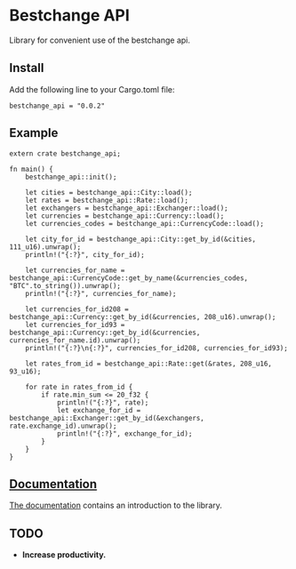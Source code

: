 # Bestchange API

Library for convenient use of the bestchange api.

## Install

Add the following line to your Cargo.toml file:

```
bestchange_api = "0.0.2"
```

## Example

```rust,no_run
extern crate bestchange_api;

fn main() {
    bestchange_api::init();

    let cities = bestchange_api::City::load();
    let rates = bestchange_api::Rate::load();
    let exchangers = bestchange_api::Exchanger::load();
    let currencies = bestchange_api::Currency::load();
    let currencies_codes = bestchange_api::CurrencyCode::load();
    
    let city_for_id = bestchange_api::City::get_by_id(&cities, 111_u16).unwrap();
    println!("{:?}", city_for_id);

    let currencies_for_name = bestchange_api::CurrencyCode::get_by_name(&currencies_codes, "BTC".to_string()).unwrap();
    println!("{:?}", currencies_for_name);
    
    let currencies_for_id208 = bestchange_api::Currency::get_by_id(&currencies, 208_u16).unwrap();
    let currencies_for_id93 = bestchange_api::Currency::get_by_id(&currencies, currencies_for_name.id).unwrap();
    println!("{:?}\n{:?}", currencies_for_id208, currencies_for_id93);

    let rates_from_id = bestchange_api::Rate::get(&rates, 208_u16, 93_u16);
    
    for rate in rates_from_id {
        if rate.min_sum <= 20_f32 {
            println!("{:?}", rate);
            let exchange_for_id = bestchange_api::Exchanger::get_by_id(&exchangers, rate.exchange_id).unwrap();
            println!("{:?}", exchange_for_id);
        }
    }
}

```


## [Documentation](http://docs.rs/bestchange_api)

[The documentation](http://docs.rs/bestchange_api) contains an introduction to the library.

## TODO

* **Increase productivity.**
